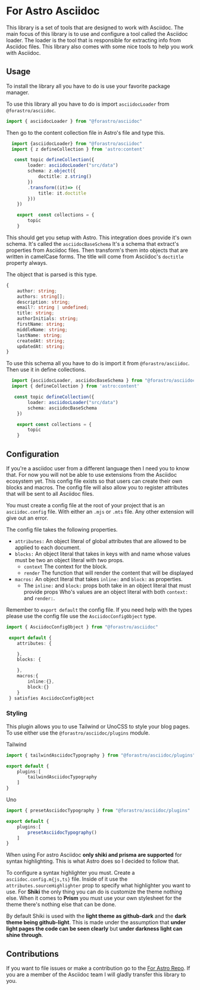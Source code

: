 # For Astro Asciidoc

This library is a set of tools that are designed to work with Asciidoc.
The main focus of this library is to use and configure a tool called the Asciidoc loader.
The loader is the tool that is responsible for extracting info from Asciidoc files.
This library also comes with some nice tools to help you work with Asciidoc.

## Usage

To install the library all you have to do is use your favorite package manager.

To use this library all you have to do is import `asciidocLoader` from `@forastro/asciidoc`.

```ts
import { asciidocLoader } from "@forastro/asciidoc" 
```

Then go to the content collection file in Astro's file and type this.

```ts
  import {asciidocLoader} from "@forastro/asciidoc"
  import { z defineCollection } from 'astro:content'

   const topic defineCollection({
        loader: asciidocLoader("src/data")
        schema: z.object({
            doctitle: z.string()
        })
        .transform((it)=> ({
            title: it.doctitle
        }))
    })

    export  const collections = {
        topic
    }

```

This should get you setup with Astro. This integration does provide it's own schema.
It's called the `asciidocBaseSchema` It's a schema that extract's properties from Asciidoc files.
Then transform's them into objects that are written in camelCase forms.
The title will come from Asciidoc's `doctitle` property always.

The object that is parsed is this type.

```ts
{
    author: string;
    authors: string[];
    description: string;
    email?: string | undefined;
    title: string;
    authorInitials: string;
    firstName: string;
    middleName: string;
    lastName: string;
    createdAt: string;
    updatedAt: string;
}
```

To use this schema all you have to do is import it from `@forastro/asciidoc`.
Then use it in define collections.

```ts
  import {asciidocLoader, asciidocBaseSchema } from "@forastro/asciidoc"
  import { defineCollection } from 'astro:content'

   const topic defineCollection({
        loader: asciidocLoader("src/data")
        schema: asciidocBaseSchema
    })

    export const collections = {
        topic
    }

```

## Configuration

If you're a asciidoc user from a different language then I need you to know that.
For now you will not be able to use extensions from the Asciidoc ecosystem yet.
This config file exists so that users can create their own blocks and macros.
The config file will also allow you to register attributes that will be sent to all Asciidoc files.

You must create a config file at the root of your project that is an `asciidoc.config` file.
With either an `.mjs` or `.mts` file. Any other extension will give out an error.

The config file takes the following properties.

- `attributes:` An object literal of global attributes that are allowed to be applied to each document.
- `blocks:` An object literal that takes in keys with and name whose values must be two an object literal with two props.
  - `context` The context for the block.
  - `render` The function that will render the content that will be displayed
- `macros:` An object literal that takes `inline:` and `block:` as properties.
  - The `inline:` and `block:` props both take in an object literal that must provide props
    Who's values are an object literal with both `context:` and `render:`.

Remember to `export default` the config file.
If you need help with the types please use the config file use the `AsciidocConfigObject` type.

```ts
import { AsciidocConfigObject } from "@forastro/asciidoc"

 export default {
    attributes: {

    },
    blocks: {

    },
    macros:{
        inline:{},
        block:{}
    }
 } satisfies AsciidocConfigObject 
```

### Styling

This plugin allows you to use Tailwind or UnoCSS to style your blog pages.
To use either use the `@forastro/asciidoc/plugins` module.

Tailwind

```ts
import { tailwindAsciidocTypography } from "@forastro/asciidoc/plugins"

export default {
    plugins:[
        tailwindAsciidocTypography
    ]
}
```

Uno

```ts
import { presetAsciidocTypography } from "@forastro/asciidoc/plugins"

export default {
    plugins:[
        presetAsciidocTypography()
    ]
}
```

When using For astro Asciidoc **only shiki and prisma are supported** for syntax highlighting.
This is what Astro does so I decided to follow that.

To configure a syntax highlighter you must. Create a `asciidoc.config.m{js,ts}` file.
Inside of it use the `attributes.sourceHighlighter` prop to specify what highlighter you want to use.
For **Shiki** the only thing you can do is customize the theme nothing else.
When it comes to **Prism** you must use your own stylesheet for the theme there's nothing else that can be done.

By default Shiki is used with the **light theme as github-dark** and the **dark theme being github-light**.
This is made under the assumption that **under light pages the code can be seen clearly** but **under darkness
light can shine through**.

## Contributions

If you want to file issues or make a contribution go to the [For Astro Repo](https://github.com/louiss0/forastro).
If you are a member of the Asciidoc team I will gladly transfer this library to you.

